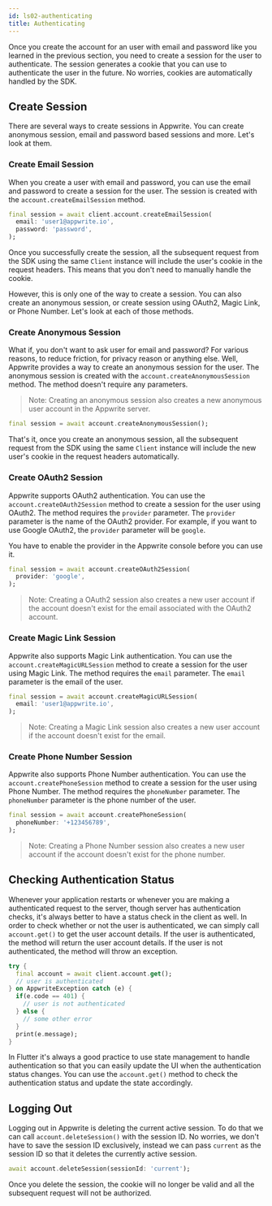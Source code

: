 ```yaml
---
id: ls02-authenticating
title: Authenticating
---
```


Once you create the account for an user with email and password like you learned in the previous section, you need to create a session for the user to authenticate. The session generates a cookie that you can use to authenticate the user in the future. No worries, cookies are automatically handled by the SDK.

## Create Session

There are several ways to create sessions in Appwrite. You can create anonymous session, email and password based sessions and more. Let's look at  them.

### Create Email Session

When you create a user with email and password, you can use the email and password to create a session for the user. The session is created with the `account.createEmailSession` method.

```dart
final session = await client.account.createEmailSession(
  email: 'user1@appwrite.io',
  password: 'password',
);
```

Once you successfully create the session, all the subsequent request from the SDK using the same `Client` instance will include the user's cookie in the request headers. This means that you don't need to manually handle the cookie.

However, this is only one of the way to create a session. You can also create an anonymous session, or create session using OAuth2, Magic Link, or Phone Number. Let's look at each of those methods.

### Create Anonymous Session

What if, you don't want to ask user for email and password? For various reasons, to reduce friction, for privacy reason or anything else. Well, Appwrite provides a way to create an anonymous session for the user. The anonymous session is created with the `account.createAnonymousSession` method. The method doesn't require any parameters.

> Note: Creating an anonymous session also creates a new anonymous user account in the Appwrite server.

```dart
final session = await account.createAnonymousSession();
```

That's it, once you create an anonymous session, all the subsequent request from the SDK using the same `Client` instance will include the new user's cookie in the request headers automatically.

### Create OAuth2 Session

Appwrite supports OAuth2 authentication. You can use the `account.createOAuth2Session` method to create a session for the user using OAuth2. The method requires the `provider` parameter. The `provider` parameter is the name of the OAuth2 provider. For example, if you want to use Google OAuth2, the `provider` parameter will be `google`.

You have to enable the provider in the Appwrite console before you can use it.

```dart
final session = await account.createOAuth2Session(
  provider: 'google',
);
```

> Note: Creating a OAuth2 session also creates a new user account if the account doesn't exist for the email associated with the OAuth2 account.

### Create Magic Link Session

Appwrite also supports Magic Link authentication. You can use the `account.createMagicURLSession` method to create a session for the user using Magic Link. The method requires the `email` parameter. The `email` parameter is the email of the user.

```dart
final session = await account.createMagicURLSession(
  email: 'user1@appwrite.io',
);
```

> Note: Creating a Magic Link session also creates a new user account if the account doesn't exist for the email.

### Create Phone Number Session

Appwrite also supports Phone Number authentication. You can use the `account.createPhoneSession` method to create a session for the user using Phone Number. The method requires the `phoneNumber` parameter. The `phoneNumber` parameter is the phone number of the user.

```dart
final session = await account.createPhoneSession(
  phoneNumber: '+123456789',
);
```

> Note: Creating a Phone Number session also creates a new user account if the account doesn't exist for the phone number.

## Checking Authentication Status

Whenever your application restarts or whenever you are making a authenticated request to the server, though server has authentication checks, it's always better to have a status check in the client as well. In order to check whether or not the user is authenticated, we can simply call `account.get()` to get the user account details. If the user is authenticated, the method will return the user account details. If the user is not authenticated, the method will throw an exception.

```dart
try {
  final account = await client.account.get();
  // user is authenticated
} on AppwriteException catch (e) {
  if(e.code == 401) {
    // user is not authenticated
  } else {
    // some other error
  }
  print(e.message);
}
```

In Flutter it's always a good practice to use state management to handle authentication so that you can easily update the UI when the authentication status changes. You can use the `account.get()` method to check the authentication status and update the state accordingly.

## Logging Out

Logging out in Appwrite is deleting the current active session. To do that we can call `account.deleteSession()` with the session ID. No worries, we don't have to save the session ID exclusively, instead we can pass `current` as the session ID so that it deletes the currently active session.

```dart
await account.deleteSession(sessionId: 'current');
```

Once you delete the session, the cookie will no longer be valid and all the subsequent request will not be authorized.
